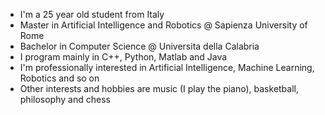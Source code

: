 - I'm a 25 year old student from Italy 
- Master in Artificial Intelligence and Robotics @ Sapienza University of Rome
- Bachelor in Computer Science @ Universita della Calabria
- I program mainly in C++, Python, Matlab and Java
- I'm professionally interested in Artificial Intelligence, Machine Learning, Robotics and so on
- Other interests and hobbies are music (I play the piano), basketball, philosophy and chess
